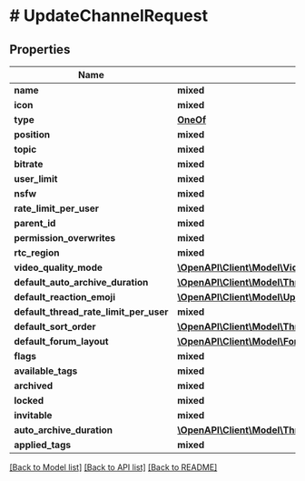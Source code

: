 # # UpdateChannelRequest

## Properties

Name | Type | Description | Notes
------------ | ------------- | ------------- | -------------
**name** | **mixed** |  | [optional]
**icon** | **mixed** |  | [optional]
**type** | [**OneOf**](OneOf.md) |  | [optional]
**position** | **mixed** |  | [optional]
**topic** | **mixed** |  | [optional]
**bitrate** | **mixed** |  | [optional]
**user_limit** | **mixed** |  | [optional]
**nsfw** | **mixed** |  | [optional]
**rate_limit_per_user** | **mixed** |  | [optional]
**parent_id** | **mixed** |  | [optional]
**permission_overwrites** | **mixed** |  | [optional]
**rtc_region** | **mixed** |  | [optional]
**video_quality_mode** | [**\OpenAPI\Client\Model\VideoQualityModes**](VideoQualityModes.md) |  | [optional]
**default_auto_archive_duration** | [**\OpenAPI\Client\Model\ThreadAutoArchiveDuration**](ThreadAutoArchiveDuration.md) |  | [optional]
**default_reaction_emoji** | [**\OpenAPI\Client\Model\UpdateDefaultReactionEmojiRequest**](UpdateDefaultReactionEmojiRequest.md) |  | [optional]
**default_thread_rate_limit_per_user** | **mixed** |  | [optional]
**default_sort_order** | [**\OpenAPI\Client\Model\ThreadSortOrder**](ThreadSortOrder.md) |  | [optional]
**default_forum_layout** | [**\OpenAPI\Client\Model\ForumLayout**](ForumLayout.md) |  | [optional]
**flags** | **mixed** |  | [optional]
**available_tags** | **mixed** |  | [optional]
**archived** | **mixed** |  | [optional]
**locked** | **mixed** |  | [optional]
**invitable** | **mixed** |  | [optional]
**auto_archive_duration** | [**\OpenAPI\Client\Model\ThreadAutoArchiveDuration**](ThreadAutoArchiveDuration.md) |  | [optional]
**applied_tags** | **mixed** |  | [optional]

[[Back to Model list]](../../README.md#models) [[Back to API list]](../../README.md#endpoints) [[Back to README]](../../README.md)
